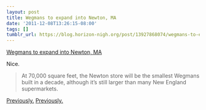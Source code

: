 ```yaml
---
layout: post
title: Wegmans to expand into Newton, MA
date: '2011-12-08T13:26:15-08:00'
tags: []
tumblr_url: https://blog.horizon-nigh.org/post/13927868074/wegmans-to-expand-into-newton-ma
---
```

[Wegmans to expand into Newton, MA](http://www.bostonglobe.com/business/2011/12/06/wegmans-expand-into-newton/E5xHfSQwciJ5HmJ4LroFfL/story.html)  

Nice.

> At 70,000 square feet, the Newton store will be the smallest Wegmans built in a decade, although it’s still larger than many New England supermarkets.

[Previously.](/2011/10/20/marco-arment-how-to-bring-good-design-to-a-platform.html) [Previously.](/2011/10/15/first-wegmans-in-new-england-opening-tomorrow.html)

